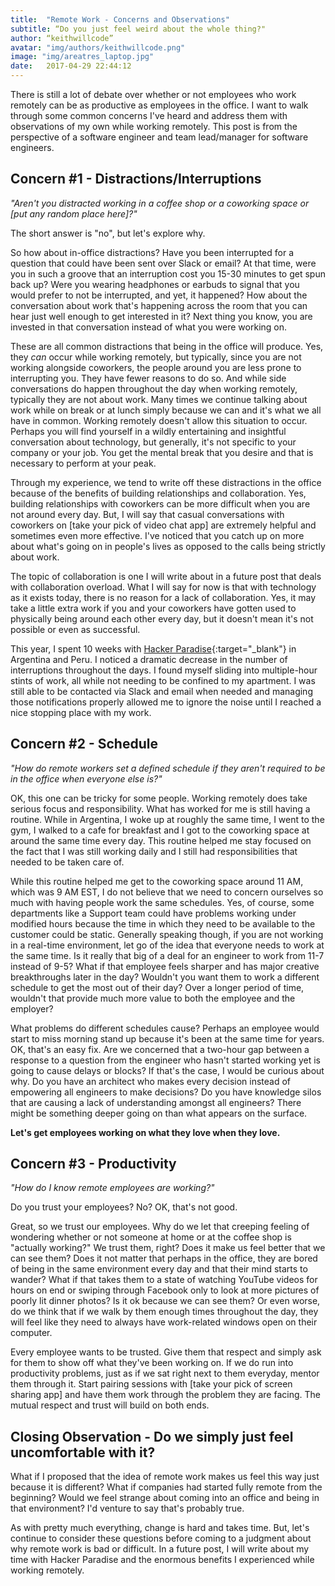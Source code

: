```yaml
---
title:  "Remote Work - Concerns and Observations"
subtitle: “Do you just feel weird about the whole thing?"
author: “keithwillcode”
avatar: "img/authors/keithwillcode.png"
image: "img/areatres_laptop.jpg"
date:   2017-04-29 22:44:12
---
```


There is still a lot of debate over whether or not employees who work remotely can be as productive as employees in the office. I want to walk through some common concerns I've heard and address them with observations of my own while working remotely. This post is from the perspective of a software engineer and team lead/manager for software engineers.

## Concern #1 - Distractions/Interruptions
*"Aren't you distracted working in a coffee shop or a coworking space or [put any random place here]?"*

The short answer is "no", but let's explore why.

So how about in-office distractions? Have you been interrupted for a question that could have been sent over Slack or email? At that time, were you in such a groove that an interruption cost you 15-30 minutes to get spun back up? Were you wearing headphones or earbuds to signal that you would prefer to not be interrupted, and yet, it happened? How about the conversation about work that's happening across the room that you can hear just well enough to get interested in it? Next thing you know, you are invested in that conversation instead of what you were working on.

These are all common distractions that being in the office will produce. Yes, they *can* occur while working remotely, but typically, since you are not working alongside coworkers, the people around you are less prone to interrupting you. They have fewer reasons to do so. And while side conversations do happen throughout the day when working remotely, typically they are not about work. Many times we continue talking about work while on break or at lunch simply because we can and it's what we all have in common. Working remotely doesn't allow this situation to occur. Perhaps you will find yourself in a wildly entertaining and insightful conversation about technology, but generally, it's not specific to your company or your job. You get the mental break that you desire and that is necessary to perform at your peak.

Through my experience, we tend to write off these distractions in the office because of the benefits of building relationships and collaboration. Yes, building relationships with coworkers can be more difficult when you are not around every day. But, I will say that casual conversations with coworkers on [take your pick of video chat app] are extremely helpful and sometimes even more effective. I've noticed that you catch up on more about what's going on in people's lives as opposed to the calls being strictly about work.

The topic of collaboration is one I will write about in a future post that deals with collaboration overload. What I will say for now is that with technology as it exists today, there is no reason for a lack of collaboration. Yes, it may take a little extra work if you and your coworkers have gotten used to physically being around each other every day, but it doesn't mean it's not possible or even as successful.

This year, I spent 10 weeks with [Hacker Paradise](http://www.hackerparadise.org "Hacker Paradise"){:target="_blank"} in Argentina and Peru. I noticed a dramatic decrease in the number of interruptions throughout the days. I found myself sliding into multiple-hour stints of work, all while not needing to be confined to my apartment. I was still able to be contacted via Slack and email when needed and managing those notifications properly allowed me to ignore the noise until I reached a nice stopping place with my work.

## Concern #2 - Schedule
*"How do remote workers set a defined schedule if they aren't required to be in the office when everyone else is?"*

OK, this one can be tricky for some people. Working remotely does take serious focus and responsibility. What has worked for me is still having a routine. While in Argentina, I woke up at roughly the same time, I went to the gym, I walked to a cafe for breakfast and I got to the coworking space at around the same time every day. This routine helped me stay focused on the fact that I was still working daily and I still had responsibilities that needed to be taken care of.

While this routine helped me get to the coworking space around 11 AM, which was 9 AM EST, I do not believe that we need to concern ourselves so much with having people work the same schedules. Yes, of course, some departments like a Support team could have problems working under modified hours because the time in which they need to be available to the customer could be static. Generally speaking though, if you are not working in a real-time environment, let go of the idea that everyone needs to work at the same time. Is it really that big of a deal for an engineer to work from 11-7 instead of 9-5?  What if that employee feels sharper and has major creative breakthroughs later in the day? Wouldn't you want them to work a different schedule to get the most out of their day? Over a longer period of time, wouldn't that provide much more value to both the employee and the employer? 

What problems do different schedules cause? Perhaps an employee would start to miss morning stand up because it's been at the same time for years. OK, that's an easy fix. Are we concerned that a two-hour gap between a response to a question from the engineer who hasn't started working yet is going to cause delays or blocks? If that's the case, I would be curious about why. Do you have an architect who makes every decision instead of empowering all engineers to make decisions? Do you have knowledge silos that are causing a lack of understanding amongst all engineers? There might be something deeper going on than what appears on the surface.

__Let's get employees working on what they love when they love.__

## Concern #3 - Productivity
*"How do I know remote employees are working?"*

Do you trust your employees? No? OK, that's not good.

Great, so we trust our employees. Why do we let that creeping feeling of wondering whether or not someone at home or at the coffee shop is "actually working?" We trust them, right? Does it make us feel better that we can see them? Does it not matter that perhaps in the office, they are bored of being in the same environment every day and that their mind starts to wander? What if that takes them to a state of watching YouTube videos for hours on end or swiping through Facebook only to look at more pictures of poorly lit dinner photos? Is it ok because we can see them? Or even worse, do we think that if we walk by them enough times throughout the day, they will feel like they need to always have work-related windows open on their computer.

Every employee wants to be trusted. Give them that respect and simply ask for them to show off what they've been working on. If we do run into productivity problems, just as if we sat right next to them everyday, mentor them through it. Start pairing sessions with [take your pick of screen sharing app] and have them work through the problem they are facing. The mutual respect and trust will build on both ends.

## Closing Observation - Do we simply just feel uncomfortable with it?
What if I proposed that the idea of remote work makes us feel this way just because it is different? What if companies had started fully remote from the beginning? Would we feel strange about coming into an office and being in that environment? I'd venture to say that's probably true. 

As with pretty much everything, change is hard and takes time. But, let's continue to consider these questions before coming to a judgment about why remote work is bad or difficult. In a future post, I will write about my time with Hacker Paradise and the enormous benefits I experienced while working remotely.